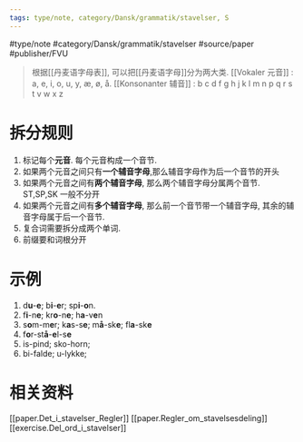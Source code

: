 ```yaml
--- 
tags: type/note, category/Dansk/grammatik/stavelser, S
---
```



#type/note  #category/Dansk/grammatik/stavelser  #source/paper #publisher/FVU 

> 根据[[丹麦语字母表]], 可以把[[丹麦语字母]]分为两大类. 
> [[Vokaler 元音]] : a, e, i, o, u, y, æ, ø, å.
> [[Konsonanter 辅音]] : b c d f g h j k l m n p q r s t v w x z

# 拆分规则
1. 标记每个**元音**. 每个元音构成一个音节.
2. 如果两个元音之间只有**一个辅音字母**,那么辅音字母作为后一个音节的开头
3. 如果两个元音之间有**两个辅音字母**, 那么两个辅音字母分属两个音节. 
	 ST,SP,SK 一般不分开
4. 如果两个元音之间有**多个辅音字母**, 那么前一个音节带一个辅音字母, 其余的辅音字母属于后一个音节. 
5. 复合词需要拆分成两个单词.
6. 前缀要和词根分开


# 示例
1. d**u**-**e**; b**i**-**e**r; sp**i**-**o**n.
2. f**i**-n**e**; kr**o**-n**e**; h**a**-v**e**n
3. s**o**m-m**e**r; k**a**s-s**e**;
	   m**å**-sk**e**; fl**a**-sk**e**
4. f**o**r-st**å**-**e**l-s**e**
5. is-pind; sko-horn;
6. bi-falde; u-lykke;

# 相关资料
[[paper.Det_i_stavelser_Regler]]
[[paper.Regler_om_stavelsesdeling]]
[[exercise.Del_ord_i_stavelser]]